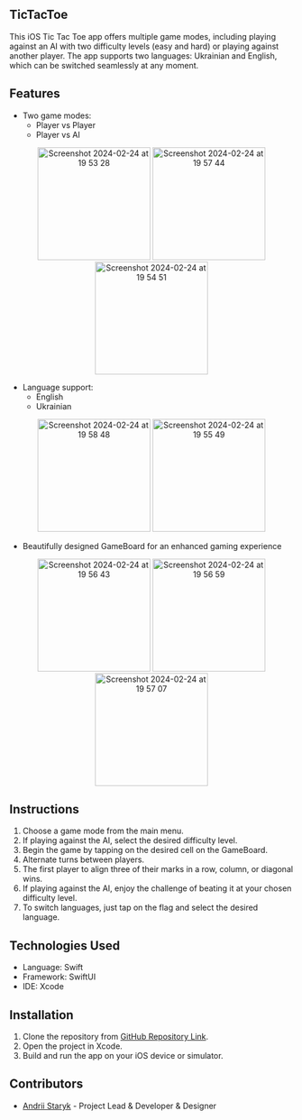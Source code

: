 
## TicTacToe
This iOS Tic Tac Toe app offers multiple game modes, including playing against an AI with two difficulty levels (easy and hard) or playing against another player. The app supports two languages: Ukrainian and English, which can be switched seamlessly at any moment.

## Features
- Two game modes:
  - Player vs Player
  - Player vs AI

<p align="center">
  
<img  width="200" alt="Screenshot 2024-02-24 at 19 53 28" src="https://github.com/AndriiStaryk/TicTacToe/assets/121547819/54460b26-36fb-46ef-a1a2-cc845d356f7e">
<img  width="200" alt="Screenshot 2024-02-24 at 19 57 44" src="https://github.com/AndriiStaryk/TicTacToe/assets/121547819/e9b97547-819a-4f6e-8e64-0aaecacf85ef">
<img width="200" alt="Screenshot 2024-02-24 at 19 54 51" src="https://github.com/AndriiStaryk/TicTacToe/assets/121547819/f564b77c-4c96-4eb4-8109-6633e73c2217">
</p>


- Language support:
  - English
  - Ukrainian

<p align="center">
  
<img width="200" alt="Screenshot 2024-02-24 at 19 58 48" src="https://github.com/AndriiStaryk/TicTacToe/assets/121547819/a7a1d297-3ddf-4416-af5c-ced0afa7f2c0">
<img width="200" alt="Screenshot 2024-02-24 at 19 55 49" src="https://github.com/AndriiStaryk/TicTacToe/assets/121547819/5b225ba1-5450-4ebd-92f4-aad649ee3192">
</p>

    
- Beautifully designed GameBoard for an enhanced gaming experience

<p align="center">

<img width="200" alt="Screenshot 2024-02-24 at 19 56 43" src="https://github.com/AndriiStaryk/TicTacToe/assets/121547819/6a833b1f-78fd-4535-88e2-d755b3a37673">
<img width="200" alt="Screenshot 2024-02-24 at 19 56 59" src="https://github.com/AndriiStaryk/TicTacToe/assets/121547819/78cc5ee4-7869-4bd1-81db-618cc1ea5a49">
<img width="200" alt="Screenshot 2024-02-24 at 19 57 07" src="https://github.com/AndriiStaryk/TicTacToe/assets/121547819/25f2fad4-fb0a-4bb2-ab44-55955b3da2ab">
</p>
  

## Instructions
1. Choose a game mode from the main menu.
2. If playing against the AI, select the desired difficulty level.
3. Begin the game by tapping on the desired cell on the GameBoard.
4. Alternate turns between players.
5. The first player to align three of their marks in a row, column, or diagonal wins.
6. If playing against the AI, enjoy the challenge of beating it at your chosen difficulty level.
7. To switch languages, just tap on the flag and select the desired language.

## Technologies Used
- Language: Swift
- Framework: SwiftUI
- IDE: Xcode

## Installation
1. Clone the repository from [GitHub Repository Link](https://github.com/AndriiStaryk/TicTacToe.git).
2. Open the project in Xcode.
3. Build and run the app on your iOS device or simulator.

## Contributors
- [Andrii Staryk](https://github.com/AndriiStaryk) - Project Lead & Developer & Designer

